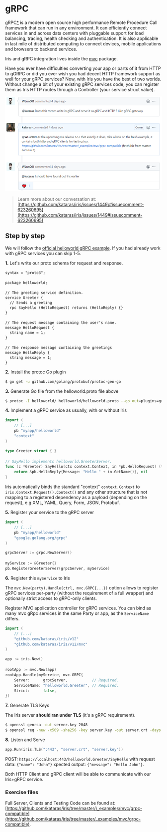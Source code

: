 # gRPC

gRPC[\*](https://grpc.io/) is a modern open source high performance Remote Procedure Call framework that can run in any environment. It can efficiently connect services in and across data centers with pluggable support for load balancing, tracing, health checking and authentication. It is also applicable in last mile of distributed computing to connect devices, mobile applications and browsers to backend services.

Iris and gRPC integration lives inside the [mvc](https://github.com/kataras/iris/tree/master/mvc) package.

Have you ever have difficulties converting your app or parts of it from HTTP to gGRPC or did you ever wish you had decent HTTP framework support as well for your gRPC services? Now, with Iris you have the best of two worlds. Without change a bit of your existing gRPC services code, you can register them as Iris HTTP routes through a Controller (your service struct value).

![\_assets/grpc-compatible-question.png](../.gitbook/assets/grpc-compatible-question.png)

> Learn more about our conversation at: [https://github.com/kataras/iris/issues/1449\#issuecomment-623260695](https://github.com/kataras/iris/issues/1449#issuecomment-623260695)

## Step by step

We will follow the [official helloworld gRPC example](https://github.com/grpc/grpc-go/tree/master/examples/helloworld). If you had already work with gRPC services you can skip 1-5.

**1.** Let's write our proto schema for request and response.

```text
syntax = "proto3";

package helloworld;

// The greeting service definition.
service Greeter {
  // Sends a greeting
  rpc SayHello (HelloRequest) returns (HelloReply) {}
}

// The request message containing the user's name.
message HelloRequest {
  string name = 1;
}

// The response message containing the greetings
message HelloReply {
  string message = 1;
}
```

**2.** Install the protoc Go plugin

```bash
$ go get -u github.com/golang/protobuf/protoc-gen-go
```

**3.** Generate Go file from the helloworld.proto file above

```bash
$ protoc -I helloworld/ helloworld/helloworld.proto --go_out=plugins=grpc:helloworld
```

**4.** Implement a gRPC service as usually, with or without Iris

```go
import (
    // [...]
    pb "myapp/helloworld"
    "context"
)
```

```go
type Greeter struct { }

// SayHello implements helloworld.GreeterServer.
func (c *Greeter) SayHello(ctx context.Context, in *pb.HelloRequest) (*pb.HelloReply, error) {
    return &pb.HelloReply{Message: "Hello " + in.GetName()}, nil
}
```

Iris automatically binds the standard "context" `context.Context` to `iris.Context.Request().Context()` and any other structure that is not mapping to a registered dependency as a payload (depending on the request), e.g XML, YAML, Query, Form, JSON, Protobuf.

**5.** Register your service to the gRPC server

```go
import (
    // [...]
    pb "myapp/helloworld"
    "google.golang.org/grpc"
)
```

```go
grpcServer := grpc.NewServer()

myService := &Greeter{}
pb.RegisterGreeterServer(grpcServer, myService)
```

**6.** Register this `myService` to Iris

The `mvc.New(party).Handle(ctrl, mvc.GRPC{...})` option allows to register gRPC services per-party (without the requirement of a full wrapper) and optionally strict access to gRPC-only clients.

Register MVC application controller for gRPC services. You can bind as many mvc gRpc services in the same Party or app, as the `ServiceName` differs.

```go
import (
    // [...]
    "github.com/kataras/iris/v12"
    "github.com/kataras/iris/v12/mvc"
)
```

```go
app := iris.New()

rootApp := mvc.New(app)
rootApp.Handle(myService, mvc.GRPC{
    Server:      grpcServer,           // Required.
    ServiceName: "helloworld.Greeter", // Required.
    Strict:      false,
})
```

**7.** Generate TLS Keys

The Iris server **should ran under TLS** (it's a gRPC requirement).

```bash
$ openssl genrsa -out server.key 2048
$ openssl req -new -x509 -sha256 -key server.key -out server.crt -days 3650
```

**8.** Listen and Serve

```go
app.Run(iris.TLS(":443", "server.crt", "server.key"))
```

POST: `https://localhost:443/helloworld.Greeter/SayHello` with request data: `{"name": "John"}` xpected output: `{"message": "Hello John"}`.

Both HTTP Client and gRPC client will be able to communicate with our Iris+gRPC service.

### Exercise files

Full Server, Clients and Testing Code can be found at: [https://github.com/kataras/iris/tree/master/\_examples/mvc/grpc-compatible](https://github.com/kataras/iris/tree/master/_examples/mvc/grpc-compatible).


<!-- slide:break-100 -->

